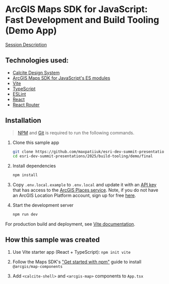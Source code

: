 # ArcGIS Maps SDK for JavaScript: Fast Development and Build Tooling (Demo App)

[Session Description](../..)

## Technologies used:

- [Calcite Design System](https://developers.arcgis.com/calcite-design-system/)
- [ArcGIS Maps SDK for JavaScript's ES modules](https://developers.arcgis.com/javascript/latest/)
- [Vite](https://vitejs.dev/)
- [TypeScript](https://www.typescriptlang.org/)
- [ESLint](https://eslint.org/)
- [React](https://react.dev/)
- [React Router](https://reactrouter.com/)

## Installation

> [NPM](https://docs.npmjs.com/downloading-and-installing-node-js-and-npm) and [Git](https://git-scm.com/downloads) is required to run the following commands.

1. Clone this sample app

   ```sh
   git clone https://github.com/maxpatiiuk/esri-dev-summit-presentations esri-dev-summit-presentations
   cd esri-dev-summit-presentations/2025/build-tooling/demo/final
   ```

2. Install dependencies

   ```sh
   npm install
   ```

3. Copy `.env.local.example` to `.env.local` and update it with an [API key](https://developers.arcgis.com/documentation/security-and-authentication/api-key-authentication/tutorials/create-an-api-key/) that has access to the [ArcGIS Places service](https://developers.arcgis.com/rest/places/). Note, if you do not have an ArcGIS Location Platform account, sign up for free [here](https://location.arcgis.com/sign-up/).

4. Start the development server

   ```sh
   npm run dev
   ```

For production build and deployment, see [Vite documentation](https://vite.dev/guide/static-deploy.html).

## How this sample was created

1. Use Vite starter app (React + TypeScript): `npm init vite`

2. Follow the Maps SDK's ["Get started with npm"](https://developers.arcgis.com/javascript/latest/get-started-npm/) guide to install `@arcgis/map-components`

3. Add `<calcite-shell>` and `<arcgis-map>` components to `App.tsx`
